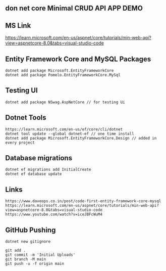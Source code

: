 
## don net core Minimal CRUD API APP DEMO

## MS Link 
  https://learn.microsoft.com/en-us/aspnet/core/tutorials/min-web-api?view=aspnetcore-8.0&tabs=visual-studio-code


## Entity Framework Core and MySQL Packages
    dotnet add package Microsoft.EntityFrameworkCore
    dotnet add package Pomelo.EntityFrameworkCore.MySql

## Testing UI
    dotnet add package NSwag.AspNetCore // for testing Ui

## Dotnet Tools
    https://learn.microsoft.com/en-us/ef/core/cli/dotnet
    dotnet tool update --global dotnet-ef // one time install
    dotnet add package Microsoft.EntityFrameworkCore.Design // added in every project

## Database migrations
    dotnet ef migrations add InitialCreate 
    dotnet ef database update



## Links
    https://www.daveops.co.in/post/code-first-entity-framework-core-mysql
    https://learn.microsoft.com/en-us/aspnet/core/tutorials/min-web-api?view=aspnetcore-8.0&tabs=visual-studio-code
    https://www.youtube.com/watch?v=iceJBFcWuM4

## GitHub Pushing
    dotnet new gitignore

    git add .
    git commit -m 'Initial Uploads'
    git branch -M main
    git push -u -f origin main